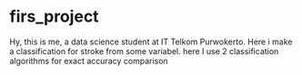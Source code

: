 # firs_project
Hy, this is me, a data science student at IT Telkom Purwokerto. Here i make a classification for stroke from some variabel.
here I use 2 classification algorithms for exact accuracy comparison
